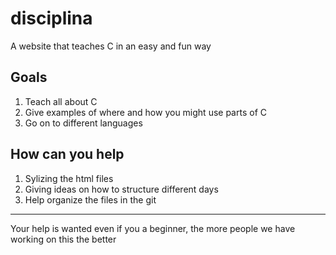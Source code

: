 # disciplina
A website that teaches C in an easy and fun way

## Goals
1. Teach all about C
2. Give examples of where and how you might use parts of C
3. Go on to different languages

## How can you help
1. Sylizing the html files
2. Giving ideas on how to structure different days
3. Help organize the files in the git

***
Your help is wanted even if you a beginner, the more people we have working on this the better

